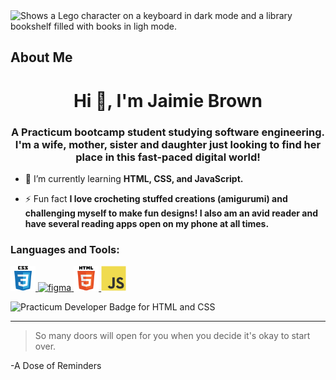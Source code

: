 <picture>
 <source media="(prefers-color-scheme: dark)" srcset="https://images.unsplash.com/photo-1586776977607-310e9c725c37?ixlib=rb-4.0.3&ixid=MnwxMjA3fDB8MHxwaG90by1wYWdlfHx8fGVufDB8fHx8&auto=format&fit=crop&w=1170&q=80">
 <source media="(prefers-color-scheme: light)" srcset="https://images.unsplash.com/photo-1544640808-32ca72ac7f37?ixlib=rb-4.0.3&ixid=MnwxMjA3fDB8MHxwaG90by1wYWdlfHx8fGVufDB8fHx8&auto=format&fit=crop&w=735&q=80">
 <img alt="Shows a Lego character on a keyboard in dark mode and a library bookshelf filled with books in ligh mode." src="https://images.unsplash.com/photo-1632060203408-851cf27a6c48?ixlib=rb-4.0.3&ixid=MnwxMjA3fDB8MHxwaG90by1wYWdlfHx8fGVufDB8fHx8&auto=format&fit=crop&w=1170&q=80">
</picture>

## About Me

<h1 align="center">Hi 👋, I'm Jaimie Brown</h1>
<h3 align="center">A Practicum bootcamp student studying software engineering. I'm a wife, mother, sister and daughter just looking to find her place in this fast-paced digital world!</h3>

- 🌱 I’m currently learning **HTML, CSS, and JavaScript.**

- ⚡ Fun fact **I love crocheting stuffed creations (amigurumi) and challenging myself to make fun designs! I also am an avid reader and have several reading apps open on my phone at all times.**

<p align="left">
</p>

<h3 align="left">Languages and Tools:</h3>
<p align="left"> <a href="https://www.w3schools.com/css/" target="_blank" rel="noreferrer"> <img src="https://raw.githubusercontent.com/devicons/devicon/master/icons/css3/css3-original-wordmark.svg" alt="css3" width="40" height="40"/> </a> <a href="https://www.figma.com/" target="_blank" rel="noreferrer"> <img src="https://www.vectorlogo.zone/logos/figma/figma-icon.svg" alt="figma" width="40" height="40"/> </a> <a href="https://www.w3.org/html/" target="_blank" rel="noreferrer"> <img src="https://raw.githubusercontent.com/devicons/devicon/master/icons/html5/html5-original-wordmark.svg" alt="html5" width="40" height="40"/> </a> <a href="https://developer.mozilla.org/en-US/docs/Web/JavaScript" target="_blank" rel="noreferrer"> <img src="https://raw.githubusercontent.com/devicons/devicon/master/icons/javascript/javascript-original.svg" alt="javascript" width="40" height="40"/> </a> </p>


<picture>
<img alt="Practicum Developer Badge for HTML and CSS" src="https://practicum-content.s3.us-west-1.amazonaws.com/resources/HTML_CSS_Developer_1674816225.png">
</picture>

---
> So many doors will open for you when you decide it's okay to start over.

-A Dose of Reminders
